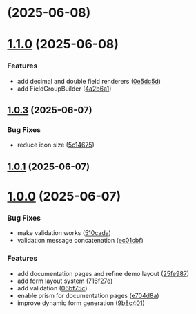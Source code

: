 # [](https://github.com/phmatray/FormCraft/compare/v1.1.0...v) (2025-06-08)



# [1.1.0](https://github.com/phmatray/FormCraft/compare/v1.0.3...v1.1.0) (2025-06-08)


### Features

* add decimal and double field renderers ([0e5dc5d](https://github.com/phmatray/FormCraft/commit/0e5dc5d78ab3d5bf0f0cb502e7b1ba37a07e5c64))
* add FieldGroupBuilder ([4a2b6a1](https://github.com/phmatray/FormCraft/commit/4a2b6a13d7d2cdfa736438f8cb52d7d53958ac1f))



## [1.0.3](https://github.com/phmatray/FormCraft/compare/v1.0.1...v1.0.3) (2025-06-07)


### Bug Fixes

* reduce icon size ([5c14675](https://github.com/phmatray/FormCraft/commit/5c146753c809cdda023da1ee3dc1d5f75c82800c))



## [1.0.1](https://github.com/phmatray/FormCraft/compare/v1.0.0...v1.0.1) (2025-06-07)



# [1.0.0](https://github.com/phmatray/FormCraft/compare/06bf75c0469767d67e71ec2580c25b2369568c50...v1.0.0) (2025-06-07)


### Bug Fixes

* make validation works ([510cada](https://github.com/phmatray/FormCraft/commit/510cada194a8928295a74781e10682b05ececa5a))
* validation message concatenation ([ec01cbf](https://github.com/phmatray/FormCraft/commit/ec01cbf6c780106ed18536ec3780def256bd39f3))


### Features

* add documentation pages and refine demo layout ([25fe987](https://github.com/phmatray/FormCraft/commit/25fe9878d4635292e5bf59b29b244cbe5dd2eb8a))
* add form layout system ([716f27e](https://github.com/phmatray/FormCraft/commit/716f27efd06e73d418bb7021d561d30be17fc67c))
* add validation ([06bf75c](https://github.com/phmatray/FormCraft/commit/06bf75c0469767d67e71ec2580c25b2369568c50))
* enable prism for documentation pages ([e704d8a](https://github.com/phmatray/FormCraft/commit/e704d8a1922ad64e722e0b4106677be459fc0ea4))
* improve dynamic form generation ([9b8c401](https://github.com/phmatray/FormCraft/commit/9b8c401ab9a23a9f3590fc61dc04c514b35ca66f))



